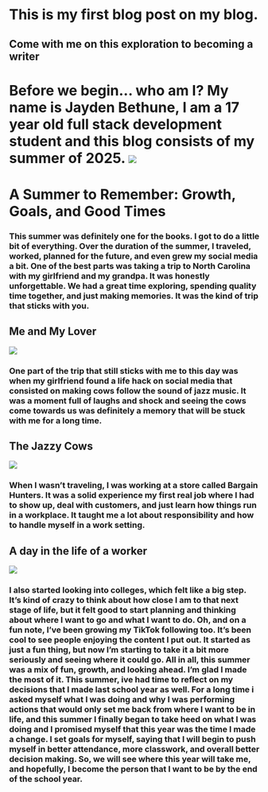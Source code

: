 

<h1>This is my first blog post on my blog.</h1>

<h2>Come with me on this exploration to becoming a writer</h2>

<h1> Before we begin... who am I? My name is Jayden Bethune, I am a 17 year old full stack development student and this blog consists of my summer of 2025.

<img src="/blog/images/jayden.jpeg"> 

<h1>A Summer to Remember: Growth, Goals, and Good Times</h1>

<h3>This summer was definitely one for the books. I got to do a little bit of everything. Over the duration of the summer, I traveled, worked, planned for the future, and even grew my social media a bit.
One of the best parts was taking a trip to North Carolina with my girlfriend and my grandpa. It was honestly unforgettable. We had a great time exploring, spending quality time together, and just making memories. It was the kind of trip that sticks with you. </h3>

<h2>Me and My Lover</h2>
<img src="/blog/images/love.jpeg">

<h3> One part of the trip that still sticks with me to this day was when my girlfriend found a life hack on social media that consisted on making cows follow the sound of jazz music. It was a moment full of laughs and shock and seeing the cows come towards us was definitely a memory that will be stuck with me for a long time.

<h2> The Jazzy Cows </h2>
<img src = "/blog/images/cows.jpeg">



<h3> When I wasn’t traveling, I was working at a store called Bargain Hunters. It was a solid experience my first real job where I had to show up, deal with customers, and just learn how things run in a workplace. It taught me a lot about responsibility and how to handle myself in a work setting. </h3>

<h2> A day in the life of a worker </h2>
<img src = "/blog/images/work.jpeg">

<h3> I also started looking into colleges, which felt like a big step. It’s kind of crazy to think about how close I am to that next stage of life, but it felt good to start planning and thinking about where I want to go and what I want to do.
Oh, and on a fun note, I’ve been growing my TikTok following too. It’s been cool to see people enjoying the content I put out. It started as just a fun thing, but now I’m starting to take it a bit more seriously and seeing where it could go.
All in all, this summer was a mix of fun, growth, and looking ahead. I’m glad I made the most of it.
This summer, ive had time to reflect on my decisions that I made last school year as well. For a long time i asked myself what I was doing and why I was performing actions that would only set me back from where I want to be in life, and this summer I finally began to take heed on what I was doing and I promised myself that this year was the time I made a change. I set goals for myself, saying that I will begin to push myself in better attendance, more classwork, and overall better decision making. So, we will see where this year will take me, and hopefully, I become the person that I want to be by the end of the school year. </h3>